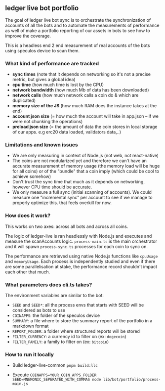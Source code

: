 ## ledger live bot portfolio

The goal of ledger live bot sync is to orchestrate the synchronization of accounts of all the bots and to automate the measurements of performance as well of make a portfolio reporting of our assets in bots to see how to improve the coverage.

This is a headless end 2 end measurement of real accounts of the bots using speculos device to scan them.

### What kind of performance are tracked

- **sync times** (note that it depends on networking so it's not a precise metric, but gives a global idea)
- **cpu time** (how much time is lost by the CPU)
- **network bandwidth** (how much Mb of data has been downloaded)
- **network calls** (how much network calls a coin do & which are duplicated)
- **memory size of the JS** (how much RAM does the instance takes at the end)
- **account json size** (= how much the account will take in app.json – if we were not chunking the operations)
- **preload json size** (= the amount of data the coin stores in local storage of our apps. e.g erc20 data loaded, validators data,..)

### Limitations and known issues

- We are only measuring in context of Node.js (not web, not react-native)
- The coins are not modularized yet and therefore we can't have an accurate measurement of memory usage (the memory load will be huge for all coins) or of the "bundle" that a coin imply (which could be cool to achieve somehow)
- Don't trust the sync time that much as it depends on networking, however CPU time should be accurate.
- We only measure a full sync (initial scanning of accounts). We could measure one "incremental sync" per account to see if we manage to properly optimize this. that feels overkill for now.

### How does it work?

This works on two axes: across all bots and across all coins.

The logic of ledger-live is ran headlessly with Node.js and executes and measure the scanAccounts logic.
`process-main.ts` is the main orchestrator and it will spawn `process-sync.ts` processes for each coin to sync on.

The performance are retrieved using native Node.js functions like `cpuUsage` and `memoryUsage`. Each process is independently studied and even if there are some parallelisation at stake, the performance record shouldn't impact each other that much.

### What parameters does cli.ts takes?

The environment variables are similar to the bot:

- `SEED` and `SEED*`: all the process envs that starts with SEED will be considered as bots to use
- `COINAPPS`: the folder of the speculos device
- `SUMMARY`: a file where to store the summary report of the portfolio in a markdown format
- `REPORT_FOLDER`: a folder where structured reports will be stored
- `FILTER_CURRENCY`: a currency id to filter on (ex: `dogecoin`)
- `FILTER_FAMILY`: a family to filter on (ex: `bitcoin`)

### How to run it locally

- Build ledger-live-common `pnpm build:llc`

- Execute `COINAPPS=YOUR_COIN_APPS_FOLDER SEED=MNEMONIC_SEPERATED_WITH_COMMAS node lib/bot/portfolio/process-main.js`
